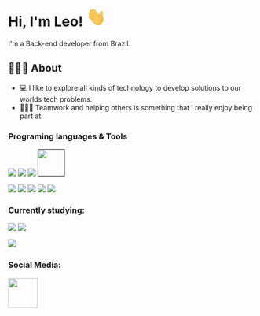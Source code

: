 # Hi, I'm Leo! <img src="https://github.com/lczago/lczago/blob/main/assets/Hi.gif" width="40" height="40"/> 
I'm a Back-end developer from Brazil.
## 👨🏻‍💻 About
* :computer: I like to explore all kinds of technology to develop solutions to our worlds tech problems.
* :people_holding_hands: Teamwork and helping others is something that i really enjoy being part at.
### Programing languages & Tools
[<img src="https://img.icons8.com/color/48/000000/golang.png"/>](https://go.dev/)
[<img src="https://img.shields.io/badge/quarkus-%234794EB.svg?style=for-the-badge&logo=quarkus&logoColor=white"/>](https://pt.quarkus.io/)
[<img src="https://img.icons8.com/color/48/000000/spring-logo.png"/>](https://spring.io/)
[<img src="https://raw.githubusercontent.com/jmnote/z-icons/master/svg/java.svg" width="55" height="55" />]()


[<img src="https://img.icons8.com/color/48/000000/postgreesql.png"/>](https://www.postgresql.org/)
[<img src="https://img.icons8.com/color/48/000000/mongodb.png"/>](https://www.mongodb.com/)
[<img src="https://img.icons8.com/color/48/000000/docker.png"/>](https://www.docker.com/)
[<img src="https://img.icons8.com/color/48/000000/kubernetes.png"/>](https://kubernetes.io/)
[<img src="https://img.icons8.com/color/48/000000/redis.png"/>](https://redis.io/)
### Currently studying:
[<img src="https://img.shields.io/badge/Elixir-4B275F?style=for-the-badge&logo=elixir&logoColor=white"/>](https://elixir-lang.org/)
[<img src="https://img.shields.io/badge/Phoenix%20Framework-FD4F00?logo=phoenixframework&logoColor=fff&style=for-the-badge"/>](https://www.phoenixframework.org/)

[<img src="https://img.shields.io/badge/rust-%23000000.svg?style=for-the-badge&logo=rust&logoColor=white"/>](https://www.rust-lang.org/)
### Social Media:
[<img src="https://img.icons8.com/fluent/48/000000/linkedin.png" width="60" height="60" />](https://www.linkedin.com/in/leonardo-zago-51697a176/)
